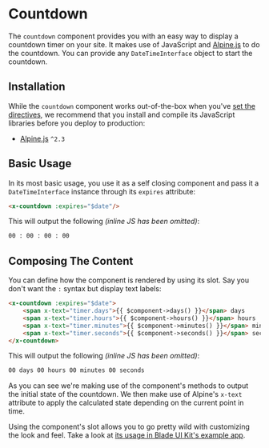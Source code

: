 # Countdown

The `countdown` component provides you with an easy way to display a countdown timer on your site. It makes use of JavaScript and [Alpine.js](https://github.com/alpinejs/alpine) to do the countdown. You can provide any `DateTimeInterface` object to start the countdown.

## Installation

While the `countdown` component works out-of-the-box when you've [set the directives](/docs/{{version}}/installation#directives), we recommend that you install and compile its JavaScript libraries before you deploy to production:

- [Alpine.js](https://github.com/alpinejs/alpine) `^2.3`

## Basic Usage

In its most basic usage, you use it as a self closing component and pass it a `DateTimeInterface` instance through its `expires` attribute:

```html
<x-countdown :expires="$date"/>
```

This will output the following *(inline JS has been omitted)*:

```html
00 : 00 : 00 : 00
```

## Composing The Content

You can define how the component is rendered by using its slot. Say you don't want the `:` syntax but display text labels:

```html
<x-countdown :expires="$date">
    <span x-text="timer.days">{{ $component->days() }}</span> days
    <span x-text="timer.hours">{{ $component->hours() }}</span> hours
    <span x-text="timer.minutes">{{ $component->minutes() }}</span> minutes
    <span x-text="timer.seconds">{{ $component->seconds() }}</span> seconds
</x-countdown>
```

This will output the following *(inline JS has been omitted)*:

```html
00 days 00 hours 00 minutes 00 seconds
```

As you can see we're making use of the component's methods to output the initial state of the countdown. We then make use of Alpine's `x-text` attribute to apply the calculated state depending on the current point in time. 

Using the component's slot allows you to go pretty wild with customizing the look and feel. Take a look at [its usage in Blade UI Kit's example app](https://github.com/blade-ui-kit/blade-ui-kit-example/blob/main/resources/views/home.blade.php#L8-L33).
